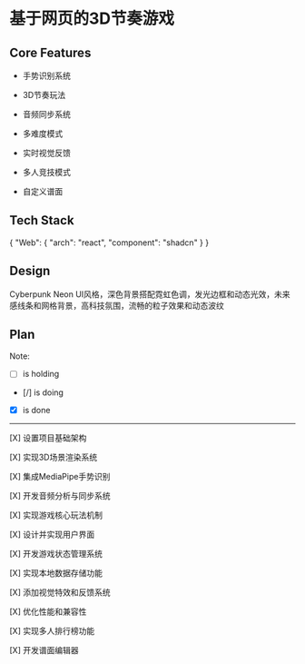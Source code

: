 # 基于网页的3D节奏游戏

## Core Features

- 手势识别系统

- 3D节奏玩法

- 音频同步系统

- 多难度模式

- 实时视觉反馈

- 多人竞技模式

- 自定义谱面

## Tech Stack

{
  "Web": {
    "arch": "react",
    "component": "shadcn"
  }
}

## Design

Cyberpunk Neon UI风格，深色背景搭配霓虹色调，发光边框和动态光效，未来感线条和网格背景，高科技氛围，流畅的粒子效果和动态波纹

## Plan

Note: 

- [ ] is holding
- [/] is doing
- [X] is done

---

[X] 设置项目基础架构

[X] 实现3D场景渲染系统

[X] 集成MediaPipe手势识别

[X] 开发音频分析与同步系统

[X] 实现游戏核心玩法机制

[X] 设计并实现用户界面

[X] 开发游戏状态管理系统

[X] 实现本地数据存储功能

[X] 添加视觉特效和反馈系统

[X] 优化性能和兼容性

[X] 实现多人排行榜功能

[X] 开发谱面编辑器
